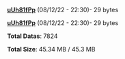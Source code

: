 [**uUh81fPp**](/data/uUh81fPp.txt) (08/12/22 - 22:30)- 29 bytes

[**uUh81fPp**](/data/uUh81fPp.txt) (08/12/22 - 22:30)- 29 bytes

**Total Datas**: 7824

**Total Size**: 45.34 MB / 45.3 MB
